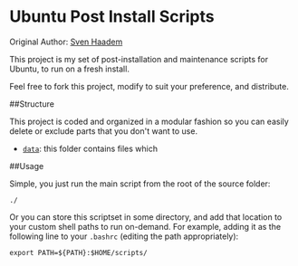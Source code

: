 Ubuntu Post Install Scripts
===========================

Original Author: [Sven Haadem](https://github.com/haadem)

This project is my set of post-installation and maintenance scripts for Ubuntu, to run on a fresh install.

Feel free to fork this project, modify to suit your preference, and distribute.

##Structure

This project is coded and organized in a modular fashion so you can easily delete or exclude parts that you don't want to use.

 * [`data`](/data): this folder contains files which 


##Usage

Simple, you just run the main script from the root of the source folder:

    ./

Or you can store this scriptset in some directory, and add that location to your custom shell paths to run on-demand. For example, adding it as the following line to your `.bashrc` (editing the path appropriately):

    export PATH=${PATH}:$HOME/scripts/
